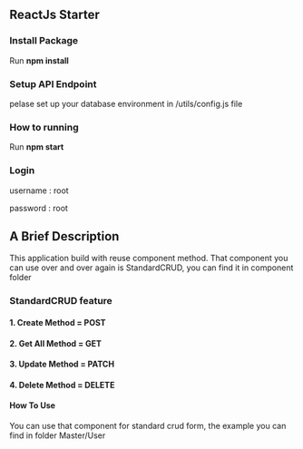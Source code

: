 ## ReactJs Starter

### Install Package
Run **npm install**

### Setup API Endpoint
pelase set up your database environment in /utils/config.js file

### How to running 
Run **npm start**

### Login
username : root

password : root



## A Brief Description

This application build with reuse component method. That component you can use over and over again is StandardCRUD, you can find it in component folder

### StandardCRUD feature
#### 1. Create Method = POST
#### 2. Get All Method = GET
#### 3. Update Method = PATCH
#### 4. Delete Method = DELETE

#### How To Use
You can use that component for standard crud form, the example you can find in folder Master/User